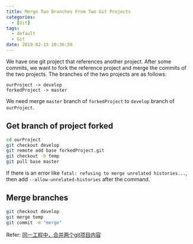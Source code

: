 ```yaml
---
title: Merge Two Branches From Two Git Projects
categories:
  - [Git]
tags:
  - default
  - Git
date: 2019-02-15 10:36:59
---
```


We have one git project that references another project. After some commits, we want to fork the reference project and merge the commits of the two projects.
The branches of the two projects are as follows:
```
ourProject -> develop
forkedProject -> master
```
We need merge `master` branch of `forkedProject` to `develop` branch of `ourProject`.

## Get branch of project forked

```bash
cd ourProject
git checkout develop
git remote add base forkedProject.git
git checkout -b temp
git pull base master
```
If there is an error like `fatal: refusing to merge unrelated histories...`, then add `--allow-unrelated-histories` after the command.

## Merge branches

```bash
git checkout develop
git merge temp
git commit -m "merge"
```

Refer:
[同一工程中，合并两个git项目内容](https://blog.csdn.net/zh_1191/article/details/79036608)